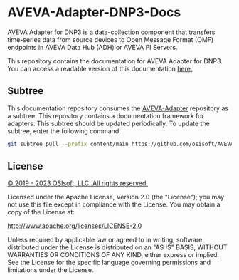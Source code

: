 # AVEVA-Adapter-DNP3-Docs

AVEVA Adapter for DNP3 is a data-collection component that transfers time-series data from source devices to Open Message Format (OMF) endpoints in AVEVA Data Hub (ADH) or AVEVA PI Servers.

This repository contains the documentation for AVEVA Adapter for DNP3. You can access a readable version of this documentation [here.](https://docs.osisoft.com/bundle/aveva-adapter-dnp3/)

## Subtree

This documentation repository consumes the [AVEVA-Adapter](https://github.com/osisoft/AVEVA-Adapter) repository as a subtree. This repository contains a documentation framework for adapters. This subtree should be updated periodically. To update the subtree, enter the following command:

```bash
git subtree pull --prefix content/main https://github.com/osisoft/AVEVA-Adapter main --squash
```

## License

<a href="https://www.osisoft.com/copyright/">&copy; 2019 - 2023 OSIsoft, LLC. All rights reserved.</a>

Licensed under the Apache License, Version 2.0 (the "License"); you may not use this file except in compliance with the License. You may obtain a copy of the License at:

http://www.apache.org/licenses/LICENSE-2.0

Unless required by applicable law or agreed to in writing, software distributed under the License is distributed on an "AS IS" BASIS, WITHOUT WARRANTIES OR CONDITIONS OF ANY KIND, either express or implied. See the License for the specific language governing permissions and limitations under the License.
